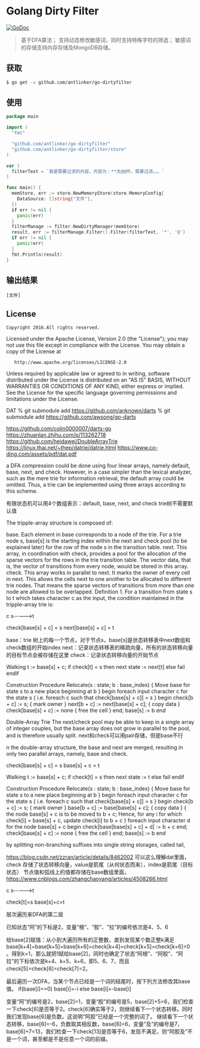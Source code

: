 # Golang Dirty Filter

[![GoDoc](https://godoc.org/github.com/antlinker/go-dirtyfilter?status.svg)](https://godoc.org/github.com/antlinker/go-dirtyfilter)

> 基于DFA算法；
> 支持动态修改敏感词，同时支持特殊字符的筛选；
> 敏感词的存储支持内存存储及MongoDB存储。

## 获取

``` bash
$ go get -v github.com/antlinker/go-dirtyfilter
```

## 使用

``` go
package main

import (
  "fmt"

  "github.com/antlinker/go-dirtyfilter"
  "github.com/antlinker/go-dirtyfilter/store"
)

var (
  filterText = `我是需要过滤的内容，内容为：**文@@件，需要过滤。。。`
)

func main() {
  memStore, err := store.NewMemoryStore(store.MemoryConfig{
    DataSource: []string{"文件"},
  })
  if err != nil {
    panic(err)
  }
  filterManage := filter.NewDirtyManager(memStore)
  result, err := filterManage.Filter().Filter(filterText, '*', '@')
  if err != nil {
    panic(err)
  }
  fmt.Println(result)
}
```

## 输出结果

```
[文件]
```

## License

	Copyright 2016.All rights reserved.

   Licensed under the Apache License, Version 2.0 (the "License");
   you may not use this file except in compliance with the License.
   You may obtain a copy of the License at

       http://www.apache.org/licenses/LICENSE-2.0

   Unless required by applicable law or agreed to in writing, software
   distributed under the License is distributed on an "AS IS" BASIS,
   WITHOUT WARRANTIES OR CONDITIONS OF ANY KIND, either express or implied.
   See the License for the specific language governing permissions and
   limitations under the License.

DAT
% git submodule add https://github.com/anknown/darts
% git submodule add https://github.com/awsong/go-darts

https://github.com/colin0000007/darts-go
https://zhuanlan.zhihu.com/p/113262718
https://github.com/heidawei/DoubleArrayTrie
https://linux.thai.net/~thep/datrie/datrie.html
https://www.co-ding.com/assets/pdf/dat.pdf


a DFA compression could be done using four linear arrays, namely default, base, next, and check. However, in a case simpler than the lexical analyzer, such as the mere trie for information retrieval, the default array could be omitted. Thus, a trie can be implemented using three arrays according to this scheme.

有限状态机可以用4个数组表示：default, base, next, and check
trie树不需要默认值

The tripple-array structure is composed of:

base. Each element in base corresponds to a node of the trie. For a trie node s, base[s] is the starting index within the next and check pool (to be explained later) for the row of the node s in the transition table.
next. This array, in coordination with check, provides a pool for the allocation of the sparse vectors for the rows in the trie transition table. The vector data, that is, the vector of transitions from every node, would be stored in this array.
check. This array works in parallel to next. It marks the owner of every cell in next. This allows the cells next to one another to be allocated to different trie nodes. That means the sparse vectors of transitions from more than one node are allowed to be overlapped.
Definition 1. For a transition from state s to t which takes character c as the input, the condition maintained in the tripple-array trie is:

  c 
s----->t

check[base[s] + c] = s
next[base[s] + c] = t

base：trie 树上的每一个节点，对于节点s，base[s]是状态转移表中next数组和check数组的开始index
next：记录状态转移表的稀疏向量，所有的状态转移向量的目标节点会被存储在这里
check：记录状态转移向量的开始节点

Walking
  t := base[s] + c;
  if check[t] = s then
      next state := next[t]
  else
      fail
  endif

Construction
Procedure Relocate(s : state; b : base_index)
{ Move base for state s to a new place beginning at b }
begin
    foreach input character c for the state s
    { i.e. foreach c such that check[base[s] + c]] = s }
    begin
        check[b + c] := s;     { mark owner }
        next[b + c] := next[base[s] + c];     { copy data }
        check[base[s] + c] := none     { free the cell }
    end;
    base[s] := b
end


Double-Array Trie
The next/check pool may be able to keep in a single array of integer couples, but the base array does not grow in parallel to the pool, and is therefore usually split.
next和check可以用pair存储，但是base不行

n the double-array structure, the base and next are merged, resulting in only two parallel arrays, namely, base and check.

check[base[s] + c] = s
base[s] + c = t

Walking
 t := base[s] + c;
  if check[t] = s then
      next state := t
  else
      fail
  endif

Construction
Procedure Relocate(s : state; b : base_index)
{ Move base for state s to a new place beginning at b }
begin
    foreach input character c for the state s
    { i.e. foreach c such that check[base[s] + c]] = s }
    begin
        check[b + c] := s;     { mark owner }
        base[b + c] := base[base[s] + c];     { copy data }
        { the node base[s] + c is to be moved to b + c;
          Hence, for any i for which check[i] = base[s] + c, update check[i] to b + c }
        foreach input character d for the node base[s] + c
        begin
            check[base[base[s] + c] + d] := b + c
        end;
        check[base[s] + c] := none     { free the cell }
    end;
    base[s] := b
end




 by splitting non-branching suffixes into single string storages, called tail,

 
https://blog.csdn.net/zzran/article/details/8462002
可以这么理解dat里面，check 存储了状态转移向量，value是箭尾（从何状态而来），index是箭尾（目标状态）
节点值和弧线上的值都存储在base数组里面，
https://www.cnblogs.com/zhangchaoyang/articles/4508266.html
   
   c 
s----->t

check[t]=s
base[s]+c=t

层次遍历来DFA的第二层

已知状态“阿”的下标是2，变量“根”、“胶”、“拉”的编号依次是4、5、6

给base[2]赋值：从小到大遍历所有的正整数，直到发现某个数正整k满足base[k+4]=base[k+5]=base[k+6]=check[k+4]=check[k+5]=check[k+6]=0。得到k=1，那么就把1赋给base[2]，同时也确定了状态“阿根”、“阿胶”、“阿拉”的下标依次是k+4、k+5、k+6，即5、6、7，而且check[5]=check[6]=check[7]=2。


最后遍历一次DFA，当某个节点已经是一个词的结尾时，按下列方法修改其base值。
if(base[i]==0)
    base[i]=-i
else
    base[i]=-base[i]

变量“阿”的编号是2，base[2]=1，变量“胶”的编号是5，base[2]+5=6，我们检查一下check[6]是否等于2。check[6]确实等于2，则继续看下一个状态转移。同时我们发现base[6]是负数，这说明“阿胶”已经是一个完整的词了。
继续看下一个状态转移，base[6]=-6，负数取其相反数，base[6]=6，变量“及”的编号是7，base[6]+7=13，我们检查一下check[13]是否等于6，发现不满足，则“阿胶及”不是一个词，甚至都是不是任意一个词的前缀。











